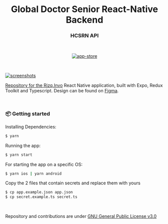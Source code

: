 <h1 align="center">Global Doctor Senior React-Native Backend</h1>
<h3 align="center">HCSRN API</h3>

<br />

<p align="center">
  <a href="https://rizq.us/v1/">
    <img alt="app-store" src="https://rizq.us/v1/uploads/medium/saas_medium-372x158.gif" />
</p>

<br />

![screenshots](#)

Repository for the [Rizq.Invo](#) React Native application, built with Expo, Redux Toolkit and Typescript.
Design can be found on [Figma](#).

<br />

### 📦 Getting started

Installing Dependencies:

```bash
$ yarn
```

Running the app:

```bash
$ yarn start
```

For starting the app on a specific OS:

```bash
$ yarn ios | yarn android
```

Copy the 2 files that contain secrets and replace them with yours

```bash
$ cp app.example.json app.json
$ cp secret.example.ts secret.ts
```

<br />

Repository and contributions are under [GNU General Public License v3.0](#)
